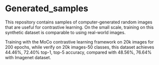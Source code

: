 # Generated_samples
This repository contains samples of computer-generated random images that are useful for contrastive learning. On the small scale, training on this synthetic dataset is comparable to using real-world images. 

Training with the MoCo contrastive learning framework on 20k images for 200 epochs, while verify on 20k images-50 classes, this dataset achieves 44.46%, 72.40% top-1, top-5 accuracy, compared with 48.56%, 76.64% with Imagenet dataset. 
